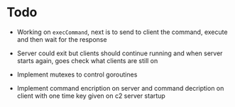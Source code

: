 # Todo

- Working on `execCommand`, next is to send to client the command, execute and then wait for the response

- Server could exit but clients should continue running and when server starts again, goes check what clients are still on

- Implement mutexes to control goroutines

- Implement command encription on server and command decription on client with one time key given on c2 server startup
